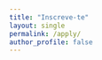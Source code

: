 ```yaml
---
title: "Inscreve-te"
layout: single
permalink: /apply/
author_profile: false
---
```



<!-- 
 * [Public Discord server](https://discord.gg/Cp8ZfQ9ytp){:target="_blank"}

 * [Bonsai Users Google group](https://groups.google.com/forum/#!forum/bonsai-users){:target="_blank"}

## Related Projects

{% capture fig_img %}
[![Open Ephys](/assets/images/logo-oe.png)](https://open-ephys.org/)
{% endcapture %}
{% capture fig_caption %}
Open Ephys: Open source electrophysiology and hardware.
{% endcapture %}
{% include figure_caption.html %}

{% capture fig_img %}
[![BonVision](/assets/images/logo-bonvision.png)](https://bonvision.github.io/)
{% endcapture %}
{% capture fig_caption %}
BonVision: create and control visual environments.
{% endcapture %}
{% include figure_caption.html %}

{% capture fig_img %}
[![DeepLabCut](/assets/images/logo-dlc.png)](http://www.mousemotorlab.org/deeplabcut)
{% endcapture %}
{% capture fig_caption %}
DeepLabCut: a software package for animal pose estimation.
{% endcapture %}
{% include figure_caption.html %} -->
